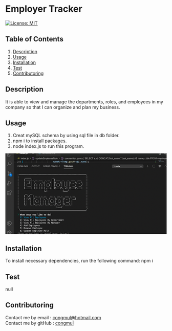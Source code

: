 # Employer Tracker
[![License: MIT](https://img.shields.io/badge/License-MIT-yellow.svg)](https://opensource.org/licenses/MIT) 

## Table of Contents
1. [Description](#Description)
2. [Usage](#Usage)
3. [Installation](#Installation)
4. [Test](#Test)
5. [Contributoring](#Contributoring)

## Description
It is able to view and manage the departments, roles, and employees in my company so that I can organize and plan my business.

## Usage
1. Creat mySQL schema by using sql file in db folder.
2. npm i to install packages.
3. node index.js to run this program.

[![Operating Video](./assets/img/thumnail.png)](https://youtu.be/3Q1eJdYBhIQ)

## Installation 
To install necessary dependencies, run the following command:
npm i

## Test 
null

## Contributoring
Contact me by email : congmul@hotmail.com <br>
Contact me by gitHub : <a href="https://github.com/congmul">congmul</a>
